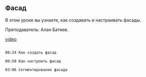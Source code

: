 ## Фасад

В этом уроке вы узнаете, как создавать и настраивать фасады. 

Преподаватель: Алан Батяев. 

[video](https://player.softculture.cc/embed/online/ARC/ARC_59.21.12_L2-9_Facade)

```chapters

00:24 Как создать фасад

00:58 Как настроить фасад

03:06 Сегментирование фасада

```
